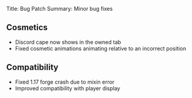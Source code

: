 Title: Bug Patch
Summary: Minor bug fixes

## Cosmetics
 - Discord cape now shows in the owned tab
 - Fixed cosmetic animations animating relative to an incorrect position 

## Compatibility
 - Fixed 1.17 forge crash due to mixin error
 - Improved compatibility with player display
